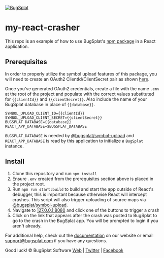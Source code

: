 [![BugSplat](https://s3.amazonaws.com/bugsplat-public/npm/header.png)](https://www.bugsplat.com)

# my-react-crasher

This repo is an example of how to use BugSplat's [npm package](https://www.npmjs.com/package/bugsplat-react) in a React application.

## Prerequisites

In order to properly utilize the symbol upload features of this package, you will need to create an OAuth2 ClientId/ClientSecret pair as shown [here](https://docs.bugsplat.com/introduction/development/web-services/oauth2).

Once you've generated OAuth2 credentials, create a file with the name `.env` at the root of the project and populate with the correct values substituted for `{{clientId}}` and `{{clientSecret}}`. Also include the name of your BugSplat database in place of `{{database}}`.

```text
SYMBOL_UPLOAD_CLIENT_ID={{clientId}}
SYMBOL_UPLOAD_CLIENT_SECRET={{clientSecret}}
BUGSPLAT_DATABASE={{database}}
REACT_APP_DATABASE=$BUGSPLAT_DATABASE
```

`BUGSPLAT_DATABASE` is needed by [@bugsplat/symbol-upload](https://www.npmjs.com/package/@bugsplat/symbol-upload) and `REACT_APP_DATABASE` is read by this application to initialize a `BugSplat` instance.

## Install

1. Clone this repository and run `npm install`
2. Ensure `.env` created from the prerequisites section above is placed in the project root.
3. Run `npm run start:build` to build and start the app outside of React's debugger, this is important because otherwise React will intercept crashes. This script will also trigger uploading of source maps via [@bugsplat/symbol-upload](https://www.npmjs.com/package/@bugsplat/symbol-upload).
4. Navigate to [127.0.0.1:8080](http://127.0.0.1:8080) and click one of the buttons to trigger a crash
5. Click on the link that appears after the crash was posted to BugSplat to go to the crash in the BugSplat app. You will be prompted to login if you aren't already.

For additional help, check out the [documentation](http://www.bugsplat.com/docs/) on our website or email support@bugsplat.com if you have any questions.

Good luck!
© BugSplat Software
[Web](https://www.bugsplat.com) | [Twitter](https://twitter.com/BugSplatCo) | [Facebook](https://www.facebook.com/bugsplatsoftware/)
